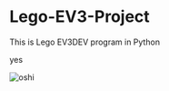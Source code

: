 # Lego-EV3-Project
This is Lego EV3DEV program in Python

yes

![oshi](https://user-images.githubusercontent.com/91763642/236695763-6e2619c2-ecd3-4bfc-ad34-cd134397f1ae.jpg)


